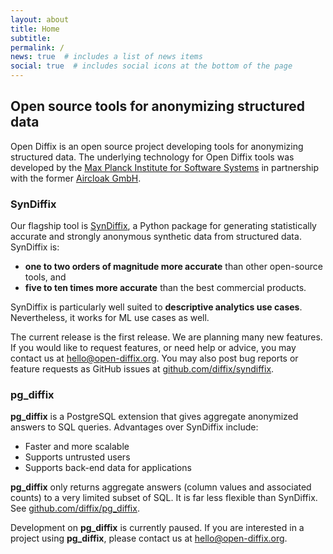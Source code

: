 ```yaml
---
layout: about
title: Home
subtitle:
permalink: /
news: true  # includes a list of news items
social: true  # includes social icons at the bottom of the page
---
```


## Open source tools for anonymizing structured data

Open Diffix is an open source project developing tools for anonymizing structured data. The underlying technology for Open Diffix tools was developed by the [Max Planck Institute for Software Systems](https://mpi-sws.org) in partnership with the former [Aircloak GmbH](aircloak.com).

### SynDiffix

Our flagship tool is [SynDiffix](/syndiffix), a Python package for generating statistically accurate and strongly anonymous synthetic data from structured data. SynDiffix is:
* **one to two orders of magnitude more accurate** than other open-source tools, and
* **five to ten times more accurate** than the best commercial products. 

SynDiffix is particularly well suited to **descriptive analytics use cases**. Nevertheless, it works for ML use cases as well.

The current release is the first release. We are planning many new features. If you would like to request features, or need help or advice, you may contact us at [hello@open-diffix.org](mailto:hello@open-diffix.org). You may also post bug reports or feature requests as GitHub issues at [github.com/diffix/syndiffix](https://github.com/diffix/syndiffix).

### pg_diffix

**pg_diffix** is a PostgreSQL extension that gives aggregate anonymized answers to SQL queries. Advantages over SynDiffix include:

* Faster and more scalable
* Supports untrusted users
* Supports back-end data for applications

**pg_diffix** only returns aggregate answers (column values and associated counts) to a very limited subset of SQL. It is far less flexible than SynDiffix. See [github.com/diffix/pg_diffix](https://github.com/diffix/pg_diffix).

Development on **pg_diffix** is currently paused. If you are interested in a project using **pg_diffix**, please contact us at [hello@open-diffix.org](mailto:hello@open-diffix.org).